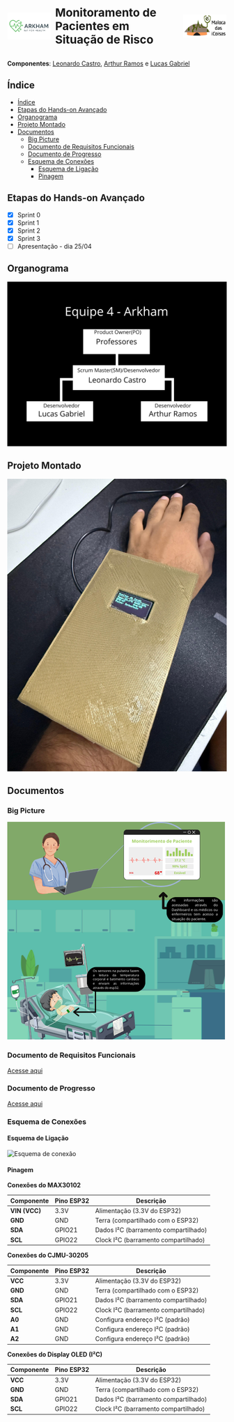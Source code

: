 <div style="display: flex; align-items: center; gap: 10px;">
  <img src="/Pictures/logo-arkham.png" alt="Logo do Maloca das iCoisas" width="100">
  <span style="font-size: 26px; font-weight: bold;">Monitoramento de Pacientes em Situação de Risco</span></span>
<img src="/Pictures/logo-maloca.png" alt="Logo do Parceiro" width="100"></div>

<br>

**Componentes**: [Leonardo Castro](https://github.com/thetwelvedev), [Arthur Ramos](https://github.com/ArthurRamos26) e [Lucas Gabriel](https://github.com/lucasrocha777)

## Índice
- [Índice](#índice)
- [Etapas do Hands-on Avançado](#etapas-do-hands-on-avançado)
- [Organograma](#organograma)
- [Projeto Montado](#projeto-montado)
- [Documentos](#documentos)
  - [Big Picture](#big-picture)
  - [Documento de Requisitos Funcionais](#documento-de-requisitos-funcionais)
  - [Documento de Progresso](#documento-de-progresso)
  - [Esquema de Conexões](#esquema-de-conexões)
    - [Esquema de Ligação](#esquema-de-ligação)
    - [Pinagem](#pinagem)

## Etapas do Hands-on Avançado

- [x] Sprint 0
- [x] Sprint 1
- [x] Sprint 2
- [x] Sprint 3
- [ ] Apresentação - dia 25/04

## Organograma
![Organograma](/Pictures/organograma-arkham.png)

## Projeto Montado
![Prototipo](/Pictures/Proto-v3.jpg)

## Documentos

### Big Picture
![Big Picture](/Pictures/big-picture-arkham.png)

### Documento de Requisitos Funcionais
[Acesse aqui](/Docs/Requisitos%20Funcionais_Maloca.Equipe_Arkhamdocx.pdf)

### Documento de Progresso
[Acesse aqui](/Docs/Documento%20de%20progresso%20Equipe%20Arkham.docx.pdf)

### Esquema de Conexões

#### Esquema de Ligação

![Esquema de conexão](/Pictures/Esquema%20de%20Conexão.png)

#### Pinagem

**Conexões do MAX30102**  

| **Componente**       | **Pino ESP32** | **Descrição**                          |
|----------------------|---------------|----------------------------------------|
| **VIN (VCC)**        | 3.3V          | Alimentação (3.3V do ESP32)            |
| **GND**              | GND           | Terra (compartilhado com o ESP32)      |
| **SDA**              | GPIO21        | Dados I²C (barramento compartilhado)   |
| **SCL**              | GPIO22        | Clock I²C (barramento compartilhado)   |


**Conexões do CJMU-30205**  

| **Componente**       | **Pino ESP32** | **Descrição**                          |
|----------------------|---------------|----------------------------------------|
| **VCC**              | 3.3V          | Alimentação (3.3V do ESP32)            |
| **GND**              | GND           | Terra (compartilhado com o ESP32)      |
| **SDA**              | GPIO21        | Dados I²C (barramento compartilhado)   |
| **SCL**              | GPIO22        | Clock I²C (barramento compartilhado)   |
| **A0**               | GND           | Configura endereço I²C (padrão)        |
| **A1**               | GND           | Configura endereço I²C (padrão)        |
| **A2**               | GND           | Configura endereço I²C (padrão)        |


**Conexões do Display OLED (I²C)**  

| **Componente**       | **Pino ESP32** | **Descrição**                          |
|----------------------|---------------|----------------------------------------|
| **VCC**              | 3.3V          | Alimentação (3.3V do ESP32)            |
| **GND**              | GND           | Terra (compartilhado com o ESP32)      |
| **SDA**              | GPIO21        | Dados I²C (barramento compartilhado)   |
| **SCL**              | GPIO22        | Clock I²C (barramento compartilhado)   |

<!-- ## Códigos

### Código do Circuito

### Código do Dashboard
-->